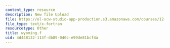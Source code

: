 ```yaml
---
content_type: resource
description: New file Upload
file: https://ol-ocw-studio-app-production.s3.amazonaws.com/courses/12-811-tropical-meteorology-spring-2011/4d448132113fdb89040ce99de81bcf4a_wyoming.f
file_type: text/x-fortran
resourcetype: Other
title: wyoming.f
uid: 4d448132-113f-db89-040c-e99de81bcf4a
---
```

